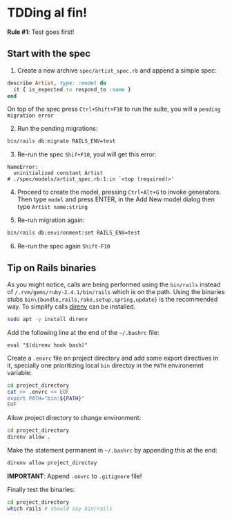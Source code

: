 # TDDing al fin!

**Rule #1**: Test goes first!

## Start with the spec

1. Create a new archive `spec/artist_spec.rb` and append a simple spec:

```ruby
describe Artist, type: :model do
  it { is_expected.to respond_to :name }
end
```

On top of the spec press `Ctrl+Shift+F10` to run the suite, you will a `pending migration error`

2. Run the pending migrations:
```bash
bin/rails db:migrate RAILS_ENV=test
```

3. Re-run the spec `Shif+F10`, youl will get this error:
```
NameError:
  uninitialized constant Artist
# ./spec/models/artist_spec.rb:1:in `<top (required)>'
```

4. Proceed to create the model, pressing `Ctrl+Alt+G` to invoke generators. Then type `model` and press ENTER, in the Add New model dialog then type `Artist name:string` 

5. Re-run migration again:
```bash
bin/rails db:environment:set RAILS_ENV=test
```

6. Re-run the spec again `Shift-F10`

## Tip on Rails binaries
As you might notice, calls are being performed using the `bin/rails` instead of `/.rvm/gems/ruby-2.4.1/bin/rails` which is on the path. Using the binaries stubs `bin\{bundle,rails,rake,setup,spring,update}` is the recommended way. To simplify calls [direnv](https://github.com/direnv/direnv) can be installed. 
```bash
sudo apt -y install direnv
```

Add the following line at the end of the `~/.bashrc` file:

`eval "$(direnv hook bash)"`

Create a `.envrc` file on project directory and add some export directives in it, specially one prioritizing local `bin` directoy in the `PATH` environemnt variable:

```bash
cd project_directory
cat >> .envrc << EOF
export PATH="bin:${PATH}"
EOF
```

Allow project directory to change environment:

```bash
cd project_directory
direnv allow .
```

Make the statement permanent in `~/.bashrc` by appending this at the end:
```bash
direnv allow project_directoy
```

**IMPORTANT**: Append `.envrc` to `.gitignore` file!

Finally test the binaries:

```bash
cd project_directory
which rails # should say bin/rails
```
